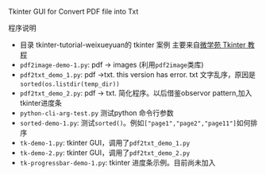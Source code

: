 Tkinter GUI for Convert PDF file into Txt

程序说明
- 目录 tkinter-tutorial-weixueyuan的 tkinter 案例 主要来自[微学苑 Tkinter 教程](https://www.weixueyuan.net/tkinter/)
- `pdf2image-demo-1.py`: pdf -> images (利用`pdf2image`类库)
- `pdf2txt_demo_1.py`: pdf ->txt. this version has error. txt 文字乱序，原因是`sorted(os.listdir(temp_dir))`
- `pdf2txt_demo_2.py`: pdf -> txt. 简化程序。以后借鉴observor pattern,加入tkinter进度条
- `python-cli-arg-test.py` 测试python 命令行参数
- `sorted-demo-1.py`: 测试`sorted()`。例如`["page1","page2","page11"]`如何排序
- `tk-demo-1.py`: tkinter GUI，调用了`pdf2txt_demo_1.py`
- `tk-demo-2.py`: tkinter GUI，调用了`pdf2txt_demo_2.py`
- `tk-progressbar-demo-1.py`: tkinter 进度条示例。目前尚未加入
